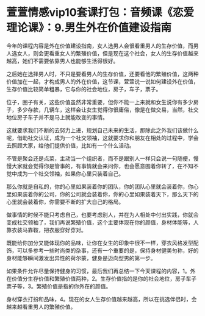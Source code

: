 # 萱萱情感vip10套课打包：音频课《恋爱理论课》：9.男生外在价值建设指南

今年的课程内容是外在价值建设指南，女人选男人会很看重男人的生存价值，而男人选女人，则会更看重女人的繁殖价值，但是现在这个社会，女人的生存价值越来越高，她们不需要依靠男人也能够生活得很好。

之后她在选择男人时，不只是要看男人的生存价值，还要看他的繁殖价值，这两种价值加在一起，才构成男人的外在价值，这节课，萱萱说一说如何建设外在价值，生存价值比较简单粗暴，它与你的社会地位，房子，车子，票子。

位子，圈子有关，这些价值虽然非常重要，但你不能一上来就和女生说你有多少房子，多少存款，几辆车，这样会让女生觉得你很庸俗，像是在做交易，当然，社交地位房子车子并不是马上就能改变的事情。

这就要求我们不断的去努力上进，规划自己未来的生活，那除此之外我们该做什么呢，借助社交认证，成为一个社交领袖，这就要求你和朋友在相处的过程中，学会去照顾大家，给他们提供价值，比如有一个什么活动。

不管是聚会还是点菜，主动当一个组织者，而不是跟别人一样只会说一句随便，慢慢大家就会觉得你是管事的，有事情就会来问你，也会愿意围着你转了，在不知不觉中成为一个社交领袖，如果你心里只装着自己。

那么你就是自私的，你的心里如果装着你的团队，你的团队心里就会装着你，你心里如果装着你的公司，你的公司就会装着你，你的心里如果装着天下，那么天下的心里就会装着你，你需要不断的扩大自己的格局。

做事情的时候不能只考虑自己，也要考虑别人，并在为人相处中付出实践，你就会变成社交领袖了，我们再说繁殖价值，这个主要体现在你的颜值，身材体能等，人靠衣装马靠鞍，把衣服穿好穿对。

既能给你加分又能体现你的品味，让你在女生的印象中很不一样，穿衣风格发型配饰，可以多参考一些时尚类的杂事，还有一个重要的是，保持身材健美匀称，好的身材能够瞬间激发出异性的荷尔蒙，健身是迈向型男的第一步。

如果条件允许尽量保持健身的习惯，最后我们再总结一下今天课程的内容，1。外在价值分生存价值和繁殖价值两种，2。生存价值指的是你的社会地位，房子车子票子等，3。繁殖价值是指的你外在的颜值。

身材穿衣打扮和品味，4。现在的女人生存价值越来越高，所以在挑选伴侣时，会越来越看重男人的繁殖价值。